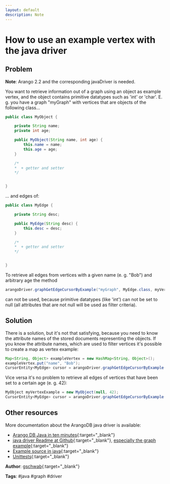 ```yaml
---
layout: default
description: Note
---
```

# How to use an example vertex with the java driver

## Problem

**Note**: Arango 2.2 and the corresponding javaDriver is needed.

You want to retrieve information out of a graph using an object<T> as example vertex, and the object contains primitive datatypes such as 'int' or 'char'. E. g. you have a graph "myGraph" with vertices that are objects of the following class...

```java
public class MyObject {

    private String name;
    private int age;

    public MyObject(String name, int age) {
        this.name = name;
        this.age = age;
    }

    /*
    *  + getter and setter
    */


}
```

... and edges of:

```java
public class MyEdge {

    private String desc;

    public MyEdge(String desc) {
        this.desc = desc;
    }

    /*
    *  + getter and setter
    */


}
```

To retrieve all edges from vertices with a given name (e. g. "Bob") and arbitrary age the method   
```java
arangoDriver.graphGetEdgeCursorByExample("myGraph", MyEdge.class, myVertexExample)
```
can not be used, because primitive datatypes (like 'int') can not be set to null (all attributes that are not null will be used as filter criteria). 

## Solution
There is a solution, but it's not that satisfying, because you need to know the attribute names of the stored documents representing the objects. If you know the attribute names, which are used to filter vertices it's possible to create a map as vertex example:  


```java
Map<String, Object> exampleVertex = new HashMap<String, Object>();
exampleVertex.put("name", "Bob");
CursorEntity<MyEdge> cursor = arangoDriver.graphGetEdgeCursorByExample("myGraph", MyEdge.class, exampleVertex);
```

Vice versa it's no problem to retrieve all edges of vertices that have been set to a certain age (e. g. 42):

```java
MyObject myVertexExample = new MyObject(null, 42);
CursorEntity<MyEdge> cursor = arangoDriver.graphGetEdgeCursorByExample("myGraph", MyEdge.class, myVertexExample)
```

## Other resources
More documentation about the ArangoDB java driver is available:
 - [Arango DB Java in ten minutes](https://www.arangodb.com/tutorials/tutorial-java/){:target="_blank"}
 - [java driver Readme at Github](https://github.com/arangodb/arangodb-java-driver){:target="_blank"}, [especially the graph example](https://github.com/arangodb/arangodb-java-driver/blob/master/src/test/java/com/arangodb/example/GraphQueryExample.java){:target="_blank"}
 - [Example source in java](https://github.com/arangodb/arangodb-java-driver/tree/master/src/test/java/com/arangodb/example){:target="_blank"}
 - [Unittests](https://github.com/arangodb/arangodb-java-driver/tree/master/src/test/java/com/arangodb){:target="_blank"}

**Author**: [gschwab](https://github.com/gschwab){:target="_blank"}


**Tags**: #java #graph #driver
